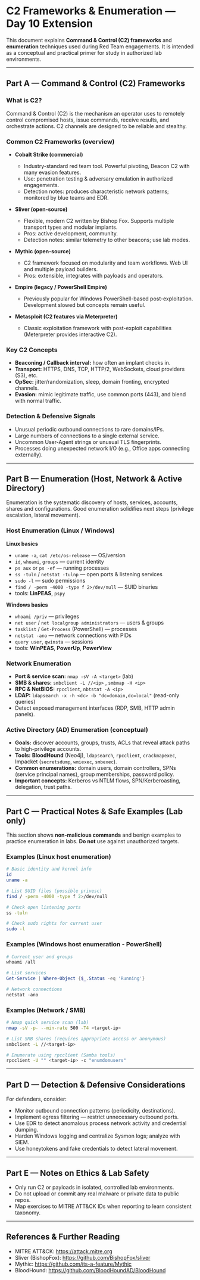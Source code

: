 # C2 Frameworks & Enumeration — Day 10 Extension

This document explains **Command & Control (C2) frameworks** and **enumeration** techniques used during Red Team engagements. It is intended as a conceptual and practical primer for study in authorized lab environments.

---

## Part A — Command & Control (C2) Frameworks

### What is C2?
Command & Control (C2) is the mechanism an operator uses to remotely control compromised hosts, issue commands, receive results, and orchestrate actions. C2 channels are designed to be reliable and stealthy.

### Common C2 Frameworks (overview)
- **Cobalt Strike (commercial)**  
  - Industry-standard red team tool. Powerful pivoting, Beacon C2 with many evasion features.
  - Use: penetration testing & adversary emulation in authorized engagements.
  - Detection notes: produces characteristic network patterns; monitored by blue teams and EDR.

- **Sliver (open-source)**  
  - Flexible, modern C2 written by Bishop Fox. Supports multiple transport types and modular implants.
  - Pros: active development, community.
  - Detection notes: similar telemetry to other beacons; use lab modes.

- **Mythic (open-source)**  
  - C2 framework focused on modularity and team workflows. Web UI and multiple payload builders.
  - Pros: extensible, integrates with payloads and operators.

- **Empire (legacy / PowerShell Empire)**  
  - Previously popular for Windows PowerShell-based post-exploitation. Development slowed but concepts remain useful.

- **Metasploit (C2 features via Meterpreter)**  
  - Classic exploitation framework with post-exploit capabilities (Meterpreter provides interactive C2).

### Key C2 Concepts
- **Beaconing / Callback interval:** how often an implant checks in.  
- **Transport:** HTTPS, DNS, TCP, HTTP/2, WebSockets, cloud providers (S3), etc.  
- **OpSec:** jitter/randomization, sleep, domain fronting, encrypted channels.  
- **Evasion:** mimic legitimate traffic, use common ports (443), and blend with normal traffic.

### Detection & Defensive Signals
- Unusual periodic outbound connections to rare domains/IPs.  
- Large numbers of connections to a single external service.  
- Uncommon User-Agent strings or unusual TLS fingerprints.  
- Processes doing unexpected network I/O (e.g., Office apps connecting externally).

---

## Part B — Enumeration (Host, Network & Active Directory)

Enumeration is the systematic discovery of hosts, services, accounts, shares and configurations. Good enumeration solidifies next steps (privilege escalation, lateral movement).

### Host Enumeration (Linux / Windows)
**Linux basics**
- `uname -a`, `cat /etc/os-release` — OS/version  
- `id`, `whoami`, `groups` — current identity  
- `ps aux` or `ps -ef` — running processes  
- `ss -tuln` / `netstat -tulnp` — open ports & listening services  
- `sudo -l` — sudo permissions  
- `find / -perm -4000 -type f 2>/dev/null` — SUID binaries  
- tools: **LinPEAS**, `pspy`

**Windows basics**
- `whoami /priv` — privileges  
- `net user` / `net localgroup administrators` — users & groups  
- `tasklist` / `Get-Process` (PowerShell) — processes  
- `netstat -ano` — network connections with PIDs  
- `query user`, `qwinsta` — sessions  
- tools: **WinPEAS**, **PowerUp**, **PowerView**

### Network Enumeration
- **Port & service scan:** `nmap -sV -A <target>` (lab)  
- **SMB & shares:** `smbclient -L //<ip>` , `smbmap -H <ip>`  
- **RPC & NetBIOS:** `rpcclient`, `nbtstat -A <ip>`  
- **LDAP:** `ldapsearch -x -h <dc> -b "dc=domain,dc=local"` (read-only queries)  
- Detect exposed management interfaces (RDP, SMB, HTTP admin panels).

### Active Directory (AD) Enumeration (conceptual)
- **Goals:** discover accounts, groups, trusts, ACLs that reveal attack paths to high-privilege accounts.  
- **Tools:** **BloodHound** (Neo4j), `ldapsearch`, `rpcclient`, `crackmapexec`, Impacket (`secretsdump`, `wmiexec`, `smbexec`).  
- **Common enumerations:** domain users, domain controllers, SPNs (service principal names), group memberships, password policy.  
- **Important concepts:** Kerberos vs NTLM flows, SPN/Kerberoasting, delegation, trust paths.

---

## Part C — Practical Notes & Safe Examples (Lab only)
This section shows **non-malicious commands** and benign examples to practice enumeration in labs. **Do not** use against unauthorized targets.

### Examples (Linux host enumeration)
```bash
# Basic identity and kernel info
id
uname -a

# List SUID files (possible privesc)
find / -perm -4000 -type f 2>/dev/null

# Check open listening ports
ss -tuln

# Check sudo rights for current user
sudo -l
```

### Examples (Windows host enumeration - PowerShell)
```powershell
# Current user and groups
whoami /all

# List services
Get-Service | Where-Object {$_.Status -eq 'Running'}

# Network connections
netstat -ano
```

### Examples (Network / SMB)
```bash
# Nmap quick service scan (lab)
nmap -sV -p- --min-rate 500 -T4 <target-ip>

# List SMB shares (requires appropriate access or anonymous)
smbclient -L //<target-ip>

# Enumerate using rpcclient (Samba tools)
rpcclient -U "" <target-ip> -c "enumdomusers"
```

---

## Part D — Detection & Defensive Considerations
For defenders, consider:
- Monitor outbound connection patterns (periodicity, destinations).  
- Implement egress filtering — restrict unnecessary outbound ports.  
- Use EDR to detect anomalous process network activity and credential dumping.  
- Harden Windows logging and centralize Sysmon logs; analyze with SIEM.  
- Use honeytokens and fake credentials to detect lateral movement.

---

## Part E — Notes on Ethics & Lab Safety
- Only run C2 or payloads in isolated, controlled lab environments.  
- Do not upload or commit any real malware or private data to public repos.  
- Map exercises to MITRE ATT&CK IDs when reporting to learn consistent taxonomy.

---

## References & Further Reading
- MITRE ATT&CK: https://attack.mitre.org  
- Sliver (BishopFox): https://github.com/BishopFox/sliver  
- Mythic: https://github.com/its-a-feature/Mythic  
- BloodHound: https://github.com/BloodHoundAD/BloodHound
